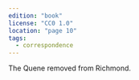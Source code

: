 ```yaml
---
edition: "book"
license: "CC0 1.0"
location: "page 10"
tags:
  - correspondence
---
```

The Quene removed from Richmond.
